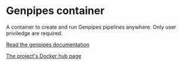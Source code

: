 # Genpipes container

A container to create and run Genpipes pipelines anywhere. Only user priviledge are required.

[Read the genpipes documentation](https://bitbucket.org/mugqic/genpipes)

[The project's Docker hub page](https://hub.docker.com/r/cccg/genpipes/)

